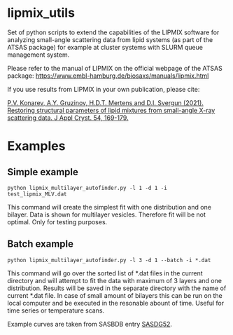 # lipmix_utils

Set of python scripts to extend the capabilities of the LIPMIX software for analyzing small-angle scattering data from lipid systems (as part of the ATSAS package) for example at cluster systems with SLURM queue management system.

Please refer to the manual of LIPMIX on the official webpage of the ATSAS package: https://www.embl-hamburg.de/biosaxs/manuals/lipmix.html

If you use results from LIPMIX in your own publication, please cite:

[P.V. Konarev, A.Y. Gruzinov, H.D.T. Mertens and D.I. Svergun (2021). Restoring structural parameters of lipid mixtures from small-angle X-ray scattering data. J Appl Cryst. 54, 169-179.](https://journals.iucr.org/j/issues/2021/01/00/fs5188/fs5188.pdf)

# Examples

## Simple example

```
python lipmix_multilayer_autofinder.py -l 1 -d 1 -i test_lipmix_MLV.dat

```

This command will create the simplest fit with one distribution and one bilayer. Data is shown for multilayer vesicles. Therefore fit will be not optimal. Only for testing purposes.

## Batch example
```
python lipmix_multilayer_autofinder.py -l 3 -d 1 --batch -i *.dat

```
This command will go over the sorted list of *.dat files in the current directory and will attempt to fit the data with maximum of 3 layers and one distribution. Results will be saved in the separate directory with the name of current *.dat file. In case of small amount of bilayers this can be run on the local computer and be executed in the resonable abount of time. Useful for time series or temperature scans.

Example curves are taken from SASBDB entry [SASDG52](https://www.sasbdb.org/data/SASDG52/).



